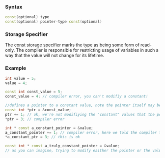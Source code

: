 ### Syntax
```c++
const(optional) type
const(optional) pointer-type const(optional)
```
### Storage Specifier
The const storage specifier marks the type as being some form of read-only. The compiler is responsible for restricting usage of variables in such a way that the value will not change for its lifetime.
### Example
```c++
int value = 5;
value = 4;

const int const_value = 5;
const_value = 4; // compiler error, you can't modifiy a constant!

//defines a pointer to a constant value, note the pointer itself may be modified!
const int *ptr = &const_value;
ptr += 1; // ok, we're not modifiying the "constant" values that the pointer would lead us to
*ptr = 3; // compiler error

int * const a_constant_pointer = &value;
a_constant_pointer += 1; // compiler error, here we told the compiler that the pointer itself was constant, but it points to an int, which means we could modify it if we wanted
*a_constant_ptr = 3; // this is ok

const int * const a_truly_constant_pointer = &value;
// as you can imagine, trying to modify eaither the pointer or the value it points to in this case will be a compiler error!
```
